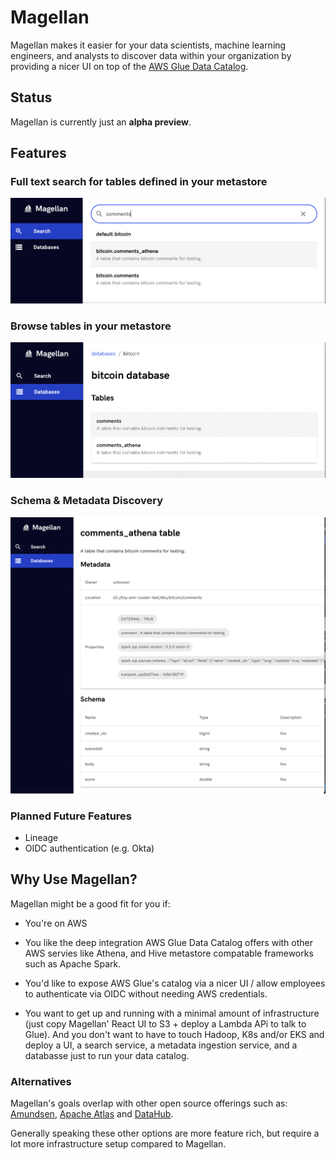 # Magellan

Magellan makes it easier for your data scientists, machine learning engineers, and analysts to discover data within your organization by providing a nicer UI on top of the [AWS Glue Data Catalog](https://docs.aws.amazon.com/glue/latest/dg/components-overview.html#data-catalog-intro).

## Status

Magellan is currently just an **alpha preview**.

## Features

### Full text search for tables defined in your metastore

![Full text search](./docs/full-text-search.png)

### Browse tables in your metastore

![Table browsing](./docs/table-browsing.png)

### Schema & Metadata Discovery

![Schema](./docs/schema-browsing.png)

### Planned Future Features

- Lineage
- OIDC authentication (e.g. Okta)

## Why Use Magellan?

Magellan might be a good fit for you if:

- You're on AWS

- You like the deep integration AWS Glue Data Catalog offers with other AWS servies like Athena, and Hive metastore compatable frameworks such as Apache Spark.

- You'd like to expose AWS Glue's catalog via a nicer UI / allow employees to authenticate via OIDC without needing AWS credentials.

- You want to get up and running with a minimal amount of infrastructure (just copy Magellan' React UI to S3 + deploy a Lambda APi to talk to Glue). And you don't want to have to touch Hadoop, K8s and/or EKS and deploy a UI, a search service, a metadata ingestion service, and a databasse just to run your data catalog.

### Alternatives

Magellan's goals overlap with other open source offerings such as: [Amundsen](https://www.amundsen.io/amundsen/), [Apache Atlas](https://atlas.apache.org/#/) and [DataHub](https://datahubproject.io/).

Generally speaking these other options are more feature rich, but require a lot more infrastructure setup compared to Magellan.

